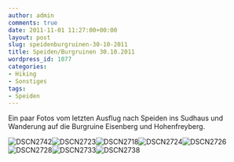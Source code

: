 ```yaml
---
author: admin
comments: true
date: 2011-11-01 11:27:00+00:00
layout: post
slug: speidenburgruinen-30-10-2011
title: Speiden/Burgruinen 30.10.2011
wordpress_id: 1077
categories:
- Hiking
- Sonstiges
tags:
- Speiden
---
```


Ein paar Fotos vom letzten Ausflug nach Speiden ins Sudhaus und Wanderung auf die Burgruine Eisenberg und Hohenfreyberg.

![DSCN2742](https://andydunkel.net/assets/uploads/2011/11/DSCN2742.jpg)![DSCN2723](https://andydunkel.net/assets/uploads/2011/11/DSCN2723.jpg)![DSCN2718](https://andydunkel.net/assets/uploads/2011/11/DSCN2718.jpg)![DSCN2724](https://andydunkel.net/assets/uploads/2011/11/DSCN2724.jpg)![DSCN2726](https://andydunkel.net/assets/uploads/2011/11/DSCN2726.jpg)![DSCN2728](https://andydunkel.net/assets/uploads/2011/11/DSCN2728.jpg)![DSCN2733](https://andydunkel.net/assets/uploads/2011/11/DSCN2733.jpg)![DSCN2738](https://andydunkel.net/assets/uploads/2011/11/DSCN2738.jpg)
